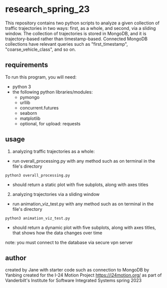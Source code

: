 # research_spring_23
This repository contains two python scripts to analyze a given collection of traffic trajectories in two ways: first, as a whole, and second, via a sliding window. The collection of trajectories is stored in MongoDB, and it is trajectory-based rather than timestamp-based. Connected MongoDB collections have relevant queries such as "first_timestamp", "coarse_vehicle_class", and so on. 

## requirements
To run this program, you will need:
- python 3
- the following python libraries/modules:
  - pymongo
  - urllib
  - concurrent.futures
  - seaborn
  - matplotlib
  - optional, for upload: requests
  
## usage
1) analyzing traffic trajectories as a whole:
- run overall_processing.py with any method such as on terminal in the file's directory
``` 
python3 overall_processing.py
```
- should return a static plot with five subplots, along with axes titles
2) analyzing trajectories via a sliding window
- run animation_viz_test.py with any method such as on terminal in the file's directory
``` 
python3 animation_viz_test.py
```
- should return a dynamic plot with five subplots, along with axes titles, that shows how the data changes over time


note: you must connect to the database via secure vpn server

## author
created by Jane with starter code such as connection to MongoDB by Yanbing
created for the I-24 Motion Project https://i24motion.org/ as part of Vanderbilt's Institute for Software Integrated Systems
spring 2023
